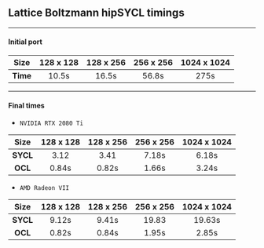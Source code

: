 
## Lattice Boltzmann hipSYCL timings

***
#### __Initial port__

| Size      | 128 x 128 | 128 x 256 | 256 x 256 | 1024 x 1024 |
| --------- |:---------:|:---------:|:---------:|:-----------:|
| **Time**  | 10.5s     | 16.5s     | 56.8s     | 275s        |

***
#### __Final times__

+ `NVIDIA RTX 2080 Ti`

| Size      | 128 x 128 | 128 x 256 | 256 x 256 | 1024 x 1024 |
|:---------:|:---------:|:---------:|:---------:|:-----------:|
| **SYCL**  | 3.12      | 3.41      |  7.18s    | 6.18s       |
| **OCL**   | 0.84s     | 0.82s     |  1.66s    | 3.24s       |

+ `AMD Radeon VII`

| Size      | 128 x 128 | 128 x 256 | 256 x 256 | 1024 x 1024 |
|:---------:|:---------:|:---------:|:---------:|:-----------:|
| **SYCL**  | 9.12s     | 9.41s     | 19.83     | 19.63s      |
| **OCL**   | 0.82s     | 0.84s     | 1.95s     | 2.85s       |
